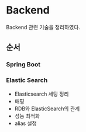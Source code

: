 # Backend
Backend 관련 기술을 정리하였다.
## 순서
### Spring Boot
### Elastic Search
* Elasticsearch 세팅 정리
* 매핑
* RDB와 ElasticSearch의 관계
* 성능 최적화
* alias 설정